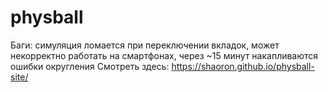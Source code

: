 # physball
Баги: симуляция ломается при переключении вкладок, может некорректно работать на смартфонах, через ~15 минут накапливаются ошибки округления
Смотреть здесь: https://shaoron.github.io/physball-site/
